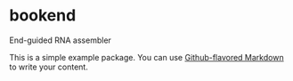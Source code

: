 # bookend
End-guided RNA assembler

This is a simple example package. You can use
[Github-flavored Markdown](https://guides.github.com/features/mastering-markdown/)
to write your content.
